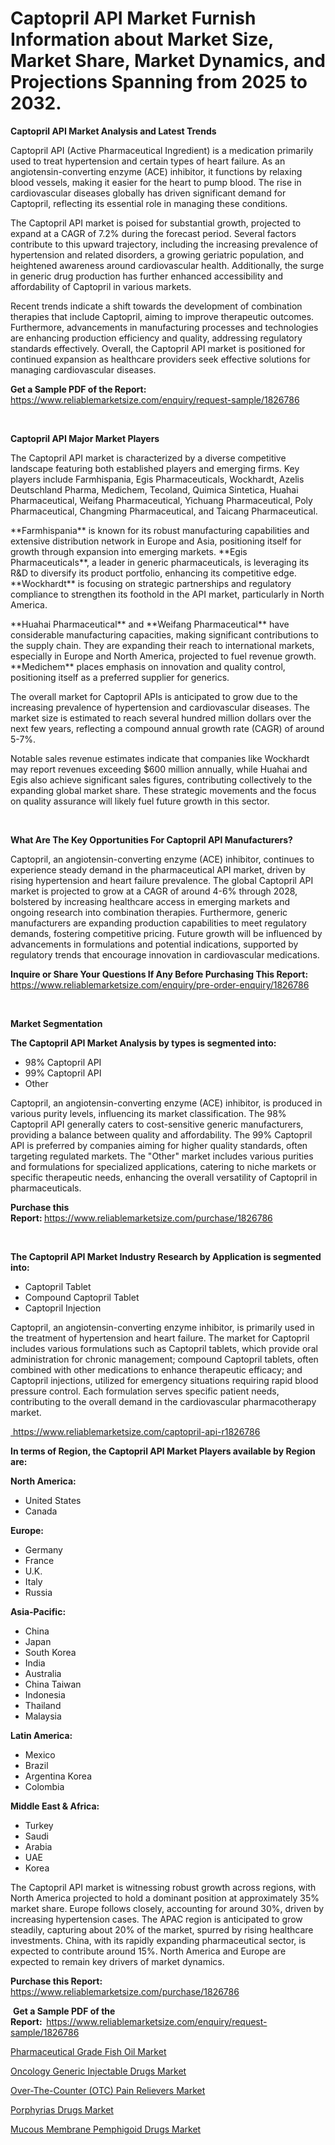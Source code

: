 <p><h1>Captopril API Market Furnish Information about Market Size, Market Share, Market Dynamics, and Projections Spanning from 2025 to 2032.</h1></p><p><strong>Captopril API Market Analysis and Latest Trends</strong></p>
<p><p>Captopril API (Active Pharmaceutical Ingredient) is a medication primarily used to treat hypertension and certain types of heart failure. As an angiotensin-converting enzyme (ACE) inhibitor, it functions by relaxing blood vessels, making it easier for the heart to pump blood. The rise in cardiovascular diseases globally has driven significant demand for Captopril, reflecting its essential role in managing these conditions.</p><p>The Captopril API market is poised for substantial growth, projected to expand at a CAGR of 7.2% during the forecast period. Several factors contribute to this upward trajectory, including the increasing prevalence of hypertension and related disorders, a growing geriatric population, and heightened awareness around cardiovascular health. Additionally, the surge in generic drug production has further enhanced accessibility and affordability of Captopril in various markets.</p><p>Recent trends indicate a shift towards the development of combination therapies that include Captopril, aiming to improve therapeutic outcomes. Furthermore, advancements in manufacturing processes and technologies are enhancing production efficiency and quality, addressing regulatory standards effectively. Overall, the Captopril API market is positioned for continued expansion as healthcare providers seek effective solutions for managing cardiovascular diseases.</p></p>
<p><strong>Get a Sample PDF of the Report:&nbsp;</strong> <a href="https://www.reliablemarketsize.com/enquiry/request-sample/1826786?utm_campaign=2003&utm_medium=2&utm_source=Github&utm_content=ia&utm_term=09032025&utm_id=captopril-api">https://www.reliablemarketsize.com/enquiry/request-sample/1826786</a></p>
<p>&nbsp;</p>
<p><strong>Captopril API Major Market Players</strong></p>
<p><p>The Captopril API market is characterized by a diverse competitive landscape featuring both established players and emerging firms. Key players include Farmhispania, Egis Pharmaceuticals, Wockhardt, Azelis Deutschland Pharma, Medichem, Tecoland, Quimica Sintetica, Huahai Pharmaceutical, Weifang Pharmaceutical, Yichuang Pharmaceutical, Poly Pharmaceutical, Changming Pharmaceutical, and Taicang Pharmaceutical.</p><p>**Farmhispania** is known for its robust manufacturing capabilities and extensive distribution network in Europe and Asia, positioning itself for growth through expansion into emerging markets. **Egis Pharmaceuticals**, a leader in generic pharmaceuticals, is leveraging its R&D to diversify its product portfolio, enhancing its competitive edge. **Wockhardt** is focusing on strategic partnerships and regulatory compliance to strengthen its foothold in the API market, particularly in North America.</p><p>**Huahai Pharmaceutical** and **Weifang Pharmaceutical** have considerable manufacturing capacities, making significant contributions to the supply chain. They are expanding their reach to international markets, especially in Europe and North America, projected to fuel revenue growth. **Medichem** places emphasis on innovation and quality control, positioning itself as a preferred supplier for generics.</p><p>The overall market for Captopril APIs is anticipated to grow due to the increasing prevalence of hypertension and cardiovascular diseases. The market size is estimated to reach several hundred million dollars over the next few years, reflecting a compound annual growth rate (CAGR) of around 5-7%. </p><p>Notable sales revenue estimates indicate that companies like Wockhardt may report revenues exceeding $600 million annually, while Huahai and Egis also achieve significant sales figures, contributing collectively to the expanding global market share. These strategic movements and the focus on quality assurance will likely fuel future growth in this sector.</p></p>
<p>&nbsp;</p>
<p><strong>What Are The Key Opportunities For Captopril API Manufacturers?</strong></p>
<p><p>Captopril, an angiotensin-converting enzyme (ACE) inhibitor, continues to experience steady demand in the pharmaceutical API market, driven by rising hypertension and heart failure prevalence. The global Captopril API market is projected to grow at a CAGR of around 4-6% through 2028, bolstered by increasing healthcare access in emerging markets and ongoing research into combination therapies. Furthermore, generic manufacturers are expanding production capabilities to meet regulatory demands, fostering competitive pricing. Future growth will be influenced by advancements in formulations and potential indications, supported by regulatory trends that encourage innovation in cardiovascular medications.</p></p>
<p><strong>Inquire or Share Your Questions If Any Before Purchasing This Report:</strong> <a href="https://www.reliablemarketsize.com/enquiry/pre-order-enquiry/1826786?utm_campaign=2003&utm_medium=2&utm_source=Github&utm_content=ia&utm_term=09032025&utm_id=captopril-api">https://www.reliablemarketsize.com/enquiry/pre-order-enquiry/1826786</a></p>
<p>&nbsp;</p>
<p><strong>Market Segmentation</strong></p>
<p><strong>The Captopril API Market Analysis by types is segmented into:</strong></p>
<p><ul><li>98% Captopril API</li><li>99% Captopril API</li><li>Other</li></ul></p>
<p><p>Captopril, an angiotensin-converting enzyme (ACE) inhibitor, is produced in various purity levels, influencing its market classification. The 98% Captopril API generally caters to cost-sensitive generic manufacturers, providing a balance between quality and affordability. The 99% Captopril API is preferred by companies aiming for higher quality standards, often targeting regulated markets. The "Other" market includes various purities and formulations for specialized applications, catering to niche markets or specific therapeutic needs, enhancing the overall versatility of Captopril in pharmaceuticals.</p></p>
<p><strong>Purchase this Report:&nbsp;</strong><a href="https://www.reliablemarketsize.com/purchase/1826786?utm_campaign=2003&utm_medium=2&utm_source=Github&utm_content=ia&utm_term=09032025&utm_id=captopril-api">https://www.reliablemarketsize.com/purchase/1826786</a></p>
<p>&nbsp;</p>
<p><strong>The Captopril API Market Industry Research by Application is segmented into:</strong></p>
<p><ul><li>Captopril Tablet</li><li>Compound Captopril Tablet</li><li>Captopril Injection</li></ul></p>
<p><p>Captopril, an angiotensin-converting enzyme inhibitor, is primarily used in the treatment of hypertension and heart failure. The market for Captopril includes various formulations such as Captopril tablets, which provide oral administration for chronic management; compound Captopril tablets, often combined with other medications to enhance therapeutic efficacy; and Captopril injections, utilized for emergency situations requiring rapid blood pressure control. Each formulation serves specific patient needs, contributing to the overall demand in the cardiovascular pharmacotherapy market.</p></p>
<p><a href="https://www.reliablemarketsize.com/captopril-api-r1826786?utm_campaign=2003&utm_medium=2&utm_source=Github&utm_content=ia&utm_term=09032025&utm_id=captopril-api">&nbsp;https://www.reliablemarketsize.com/captopril-api-r1826786</a></p>
<p><strong>In terms of Region, the Captopril API Market Players available by Region are:</strong></p>
<p>
    <p> <strong> North America: </strong>
        <ul>
            <li>United States</li>
            <li>Canada</li>
        </ul>
        </p> 
    <p> <strong> Europe: </strong>
        <ul>
            <li>Germany</li>
            <li>France</li>
            <li>U.K.</li>
            <li>Italy</li>
            <li>Russia</li>
        </ul>
        </p> 
    <p> <strong> Asia-Pacific: </strong>
        <ul>
            <li>China</li>
            <li>Japan</li>
            <li>South Korea</li>
            <li>India</li>
            <li>Australia</li>
            <li>China Taiwan</li>
            <li>Indonesia</li>
            <li>Thailand</li>
            <li>Malaysia</li>
        </ul>
        </p> 
    <p> <strong> Latin America: </strong>
        <ul>
            <li>Mexico</li>
            <li>Brazil</li>
            <li>Argentina Korea</li>
            <li>Colombia</li>
        </ul>
        </p> 
    <p> <strong> Middle East & Africa: </strong>
        <ul>
            <li>Turkey</li>
            <li>Saudi</li>
            <li>Arabia</li>
            <li>UAE</li>
            <li>Korea</li>
        </ul>
    </p>
    </p>
<p><p>The Captopril API market is witnessing robust growth across regions, with North America projected to hold a dominant position at approximately 35% market share. Europe follows closely, accounting for around 30%, driven by increasing hypertension cases. The APAC region is anticipated to grow steadily, capturing about 20% of the market, spurred by rising healthcare investments. China, with its rapidly expanding pharmaceutical sector, is expected to contribute around 15%. North America and Europe are expected to remain key drivers of market dynamics.</p></p>
<p><strong>Purchase this Report: </strong><a href="https://www.reliablemarketsize.com/purchase/1826786?utm_campaign=2003&utm_medium=2&utm_source=Github&utm_content=ia&utm_term=09032025&utm_id=captopril-api">https://www.reliablemarketsize.com/purchase/1826786</a></p>
<p>&nbsp;<strong>Get a Sample PDF of the Report:&nbsp;&nbsp;</strong><a href="https://www.reliablemarketsize.com/enquiry/request-sample/1826786?utm_campaign=2003&utm_medium=2&utm_source=Github&utm_content=ia&utm_term=09032025&utm_id=captopril-api">https://www.reliablemarketsize.com/enquiry/request-sample/1826786</a></p>
<p><strong></strong></p>
<p><p><a href="https://github.com/buseknoden2b/Market-Research-Report-List-1/blob/main/pharmaceutical-grade-fish-oil-market.md?utm_campaign=2003&utm_medium=2&utm_source=Github&utm_content=ia&utm_term=09032025&utm_id=captopril-api">Pharmaceutical Grade Fish Oil Market</a></p><p><a href="https://github.com/sternymkere4/Market-Research-Report-List-1/blob/main/oncology-generic-injectable-drugs-market.md?utm_campaign=2003&utm_medium=2&utm_source=Github&utm_content=ia&utm_term=09032025&utm_id=captopril-api">Oncology Generic Injectable Drugs Market</a></p><p><a href="https://github.com/snaikraso/Market-Research-Report-List-1/blob/main/over-the-counter-otc-pain-relievers-market.md?utm_campaign=2003&utm_medium=2&utm_source=Github&utm_content=ia&utm_term=09032025&utm_id=captopril-api">Over-The-Counter (OTC) Pain Relievers Market</a></p><p><a href="https://github.com/shimweummul/Market-Research-Report-List-1/blob/main/porphyrias-drugs-market.md?utm_campaign=2003&utm_medium=2&utm_source=Github&utm_content=ia&utm_term=09032025&utm_id=captopril-api">Porphyrias Drugs Market</a></p><p><a href="https://github.com/bauldlimle6h/Market-Research-Report-List-1/blob/main/mucous-membrane-pemphigoid-drugs-market.md?utm_campaign=2003&utm_medium=2&utm_source=Github&utm_content=ia&utm_term=09032025&utm_id=captopril-api">Mucous Membrane Pemphigoid Drugs Market</a></p></p>